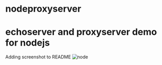 # nodeproxyserver

# echoserver and proxyserver demo for nodejs

 
Adding screenshot to README
![node](https://cloud.githubusercontent.com/assets/17820835/13736728/68fa0b24-e974-11e5-9956-6bfb02bf3cba.gif)
